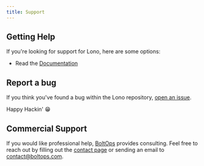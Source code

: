 ```yaml
---
title: Support
---
```


## Getting Help

If you're looking for support for Lono, here are some options:

* Read the [Documentation](https://lono.cloud)

## Report a bug

If you think you've found a bug within the Lono repository, [open an issue](https://github.com/tongueroo/lono/issues/new/choose).

Happy Hackin' 😁

## Commercial Support

If you would like professional help, [BoltOps](https://www.boltops.com/) provides consulting. Feel free to reach out by filling out the [contact page](https://www.boltops.com/contact) or sending an email to contact@boltops.com.